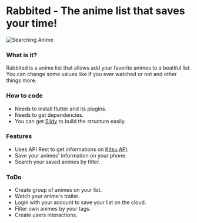 # Rabbited - The anime list that saves your time!

![Searching Anime](https://i.imgur.com/Tryt8c1.gif) 
 
### What is it?
Rabbited is a anime list that allows add your favorite animes to a beatiful list. You can change some values like if you ever watched or not and other things more.
 
### How to code
* Needs to install flutter and its plugins.
* Needs to get dependencies. 
* You can get [Slidy](https://github.com/Flutterando/slidy) to build the structure easily.
 
### Features
* Uses API Rest to get informations on [Kitsu API](https://kitsu.docs.apiary.io/#introduction).
* Save your animes' information on your phone. 
* Search your saved animes by filter.

### ToDo
* Create group of animes on your list.
* Watch your anime's trailer.
* Login with your account to save your list on the cloud.
* Filter own animes by your tags.
* Create users interactions.
